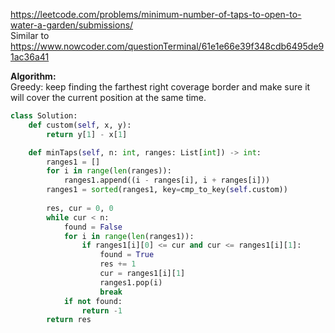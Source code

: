 https://leetcode.com/problems/minimum-number-of-taps-to-open-to-water-a-garden/submissions/ <br />
Similar to https://www.nowcoder.com/questionTerminal/61e1e66e39f348cdb6495de91ac36a41 <br />

**Algorithm:** <br />
Greedy: keep finding the farthest right coverage border and make sure it will cover the current position at the same time. <br />
````python
class Solution:
    def custom(self, x, y):
        return y[1] - x[1]

    def minTaps(self, n: int, ranges: List[int]) -> int:
        ranges1 = []
        for i in range(len(ranges)):
            ranges1.append((i - ranges[i], i + ranges[i]))
        ranges1 = sorted(ranges1, key=cmp_to_key(self.custom))
        
        res, cur = 0, 0
        while cur < n:
            found = False
            for i in range(len(ranges1)):
                if ranges1[i][0] <= cur and cur <= ranges1[i][1]:
                    found = True
                    res += 1
                    cur = ranges1[i][1]
                    ranges1.pop(i)
                    break
            if not found:
                return -1
        return res
````